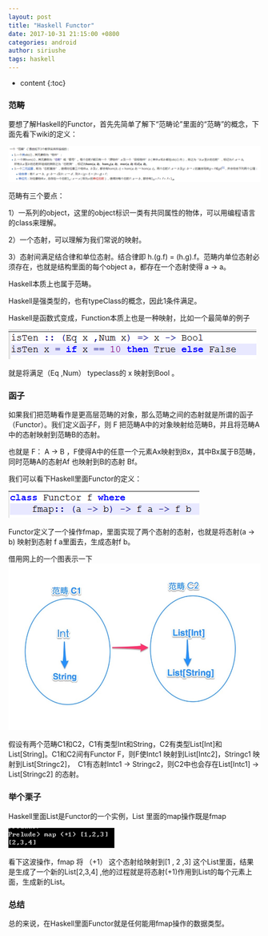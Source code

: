 ```yaml
---
layout: post
title: "Haskell Functor"
date: 2017-10-31 21:15:00 +0800
categories: android
author: siriushe
tags: haskell
---
```


* content
{:toc}



### **范畴**

要想了解Haskell的Functor，首先先简单了解下“范畴论”里面的“范畴”的概念，下面先看下wiki的定义：
<!--more-->

![](/image/haskell_functor/9abcf825fa07562b9f268ffa37bf4d5c495938e0f294b518f86aad211b1ff3df)

范畴有三个要点：

1）一系列的object，这里的object标识一类有共同属性的物体，可以用编程语言的class来理解。

2）一个态射，可以理解为我们常说的映射。

3）态射间满足结合律和单位态射。结合律即 h.(g.f) = (h.g).f。范畴内单位态射必须存在，也就是结构里面的每个object
a，都存在一个态射使得 a -> a。

Haskell本质上也属于范畴。

Haskell是强类型的，也有typeClass的概念，因此1条件满足。

Haskell是函数式变成，Function本质上也是一种映射，比如一个最简单的例子

![](/image/haskell_functor/8973936c800a3cdfd082223666d1e2f85a4a5a80833d4005af6b359789cd56d9)

就是将满足（Eq ,Num） typeclass的 x 映射到Bool 。

### 函子

如果我们把范畴看作是更高层范畴的对象，那么范畴之间的态射就是所谓的函子（Functor）。我们定义函子F，则 F
把范畴A中的对象映射给范畴B，并且将范畴A中的态射映射到范畴B的态射。

也就是 F： A -> B ，F使得A中的任意一个元素Ax映射到Bx，其中Bx属于B范畴，同时范畴A的态射Af 也映射到B的态射 Bf。

我们可以看下Haskell里面Functor的定义：

![](/image/haskell_functor/41e9a5410abdf4431cd57d9f46a94c99dc53c9c9778c874ab37c422846448cd4)

Functor定义了一个操作fmap，里面实现了两个态射的态射，也就是将态射(a -> b) 映射到态射 f a里面去，生成态射f b。

借用网上的一个图表示一下![](/image/haskell_functor/35f4aa7565190275ffa1bad1fe63f26d1a532fcc6e2dbd1df81877517a5f1cce)

假设有两个范畴C1和C2，C1有类型Int和String，C2有类型List[Int]和List[String]。C1和C2间有Functor
F，则F使Intc1 映射到List[Intc2]，Stringc1 映射到List[Stringc2]，  C1有态射Intc1 ->
Stringc2，则C2中也会存在List[Intc1] -> List[Stringc2] 的态射。

### 举个栗子

Haskell里面List是Functor的一个实例，List 里面的map操作既是fmap

![](/image/haskell_functor/1b48e2cd02bf6377dcad2467aaaa6e3e37f39e83e4ab602ae4f4c177c5a5332e)

看下这波操作，fmap 将 （+1） 这个态射给映射到[1 , 2 ,3] 这个List里面，结果是生成了一个新的List[2,3,4]
,他的过程就是将态射(+1)作用到List的每个元素上面，生成新的List。

### 总结

总的来说，在Haskell里面Functor就是任何能用fmap操作的数据类型。


